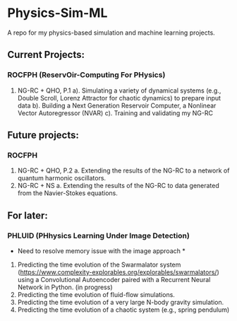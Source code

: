 # Physics-Sim-ML 
A repo for my physics-based simulation and machine learning projects.
## Current Projects:
### ROCFPH (ReservOir-Computing For PHysics)
1. NG-RC + QHO, P.1
  a). Simulating a variety of dynamical systems (e.g., Double Scroll, Lorenz Attractor for chaotic dynamics) to prepare input data
  b). Building a Next Generation Reservoir Computer, a Nonlinear Vector Autoregressor (NVAR)
  c). Training and validating my NG-RC
## Future projects:
### ROCFPH
1. NG-RC + QHO, P.2
a. Extending the results of the NG-RC to a network of quantum harmonic oscillators.
2. NG-RC + NS
a. Extending the results of the NG-RC to data generated from the Navier-Stokes equations.

## For later:
### PHLUID (PHhysics Learning Under Image Detection)
* Need to resolve memory issue with the image approach *
1. Predicting the time evolution of the Swarmalator system (https://www.complexity-explorables.org/explorables/swarmalators/) using a Convolutional Autoencoder paired with a Recurrent Neural Network in Python. (in progress)
2. Predicting the time evolution of fluid-flow simulations.
3. Predicting the time evolution of a very large N-body gravity simulation.
4. Predicting the time evolution of a chaotic system (e.g., spring pendulum)

